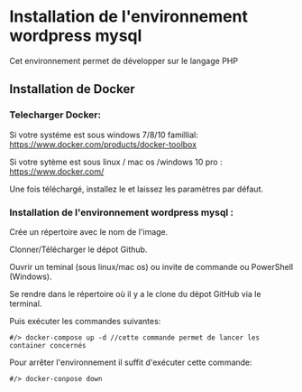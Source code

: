 # Installation de l'environnement wordpress mysql

Cet environnement permet de développer sur le langage PHP

## Installation de Docker


### Telecharger Docker:

  Si votre systéme est sous windows 7/8/10 famillial: https://www.docker.com/products/docker-toolbox
  
  Si votre sytème est sous linux / mac os /windows 10 pro : https://www.docker.com/
  
  Une fois téléchargé, installez le et laissez les paramètres par défaut.
  
### Installation de l'environnement wordpress mysql :
  
  Crée un répertoire avec le nom de l'image.
  
  Clonner/Télécharger le dépot Github.
  
  Ouvrir un teminal (sous linux/mac os) ou invite de commande ou PowerShell (Windows).
  
  Se rendre dans le répertoire où il y a le clone du dépot GitHub via le terminal.
  
  Puis exécuter les commandes suivantes:
  
  ```
  #/> docker-compose up -d //cette commande permet de lancer les container concernés
  ```
  
  Pour arrêter l'environnement il suffit d'exécuter cette commande:
  
  ```
  #/> docker-conpose down
  ```
